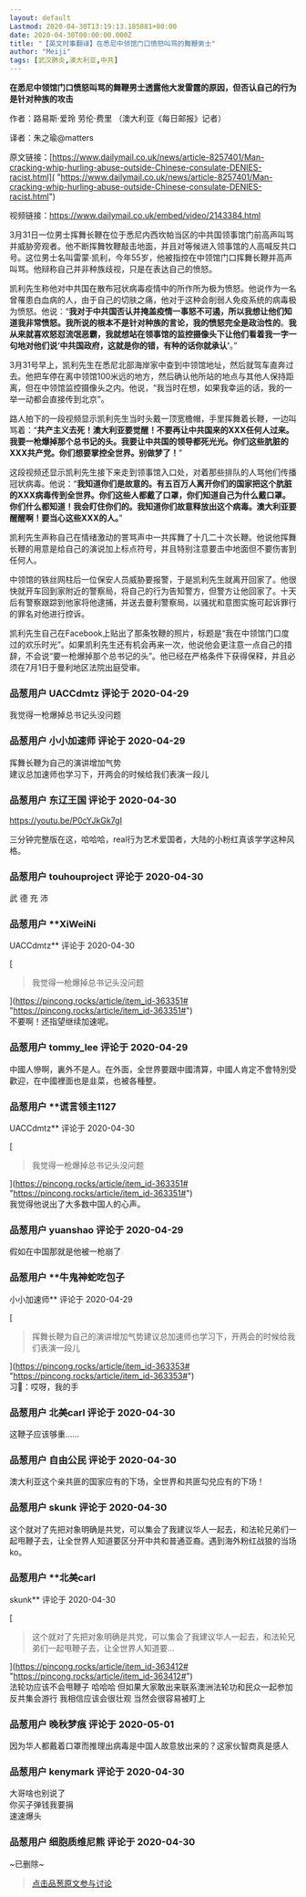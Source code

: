 ```yaml
---
layout: default
Lastmod: 2020-04-30T13:19:13.185881+00:00
date: 2020-04-30T00:00:00.000Z
title: "【英文时事翻译】在悉尼中领馆门口愤怒叫骂的舞鞭男士"
author: "Meiji"
tags: [武汉肺炎,澳大利亚,中共]
---
```


**在悉尼中领馆门口愤怒叫骂的舞鞭男士透露他大发雷霆的原因，但否认自己的行为是针对种族的攻击**  
  
作者：路易斯·爱玲 劳伦·费里 （澳大利亚《每日邮报》记者）  
  
译者：朱之瑜@matters  
  
原文链接：[https://www.dailymail.co.uk/news/article-8257401/Man-cracking-whip-hurling-abuse-outside-Chinese-consulate-DENIES-racist.html]( "https://www.dailymail.co.uk/news/article-8257401/Man-cracking-whip-hurling-abuse-outside-Chinese-consulate-DENIES-racist.html")  
  
视频链接：https://www.dailymail.co.uk/embed/video/2143384.html  
  
  
  
3月31日一位男士挥舞长鞭在位于悉尼内西坎帕当区的中共国领事馆门前高声叫骂并威胁旁观者。他不断挥舞牧鞭敲击地面，并且对等候进入领事馆的人高喊反共口号。这位男士名叫雷蒙·凯利，今年55岁，他被指控在中领馆门口挥舞长鞭并高声叫骂。他辩称自己并非种族歧视，只是在表达自己的愤怒。  
  
凯利先生称他对中共国在散布冠状病毒疫情中的所作所为极为愤怒。他说作为一名曾罹患白血病的人，由于自己的切肤之痛，他对于这种会削弱人免疫系统的病毒极为愤怒。他说：“**我对于中共国否认并掩盖疫情一事怒不可遏，所以我想让他们知道我非常愤怒。我所说的根本不是针对种族的言论，我的愤怒完全是政治性的**。**我从来就喜欢怒怼流氓恶霸，我就想站在领事馆的监控摄像头下让他们看着我一字一句地对他们说‘中共国政府，这就是你的错，有种的话你就承认’**。”  
  
3月31号早上，凯利先生在悉尼北部海岸家中查到中领馆地址，然后就驾车直奔过去。他把车停在离中领馆100米远的地方，然后确认他所站的地点与其他人保持距离，但在中领馆监控摄像头之内。他说，“我当时在想，如果我幸运的话，我的一举一动都会直接传到北京”。  
  
路人拍下的一段视频显示凯利先生当时头戴一顶宽檐帽，手里挥舞着长鞭，一边叫骂着：“**共产主义去死！澳大利亚要觉醒！不要再让中共国来的XXX任何人过来。我要一枪爆掉那个总书记的头。我要让中共国的领导都死光光。你们这些肮脏的XXX共产党。你们想要掌控全世界。别做梦了！**”  
  
这段视频还显示凯利先生接下来走到领事馆入口处，对着那些排队的人骂他们传播冠状病毒。他说：“**我知道你们是故意的。有五百万人离开你们的国家把这个肮脏的XXX病毒传到全世界。你们这些人都戴了口罩，你们知道自己为什么戴口罩。你们什么都知道！我会盯住你们的。我知道你们故意释放出这个病毒。澳大利亚要醒醒啊！要当心这些XXX的人。**”  
  
凯利先生声称自己在情绪激动的詈骂声中一共挥舞了十几二十次长鞭。他说他挥舞长鞭的用意是给自己的演说加上标点符号，并且特别注意要击中地面但不要伤害到任何人。  
  
中领馆的铁丝网柱后一位保安人员威胁要报警，于是凯利先生就离开回家了。他很快就开车回到家附近的警察局，将自己的行为告知警方，但警方让他回家了。十天后有警察跟踪到他家将他逮捕，并送去曼利警察局，以骚扰和意图实施可起诉罪行的罪名对他进行控诉。  
  
凯利先生自己在Facebook上贴出了那条牧鞭的照片，标题是“我在中领馆门口度过的欢乐时光”。如果凯利先生还有机会再来一次，他说他会更注意一点自己的措辞，不会说“要一枪爆掉那个总书记的头”。他已经在严格条件下获得保释，并且必须在7月1日于曼利地区法院出庭受审。

            
### 品葱用户 **UACCdmtz** 评论于 2020-04-29
        
我觉得一枪爆掉总书记头没问题
        


            
### 品葱用户 **小小加速师** 评论于 2020-04-29
        
挥舞长鞭为自己的演讲增加气势  
建议总加速师也学习下，开两会的时候给我们表演一段儿
        


            
### 品葱用户 **东辽王国** 评论于 2020-04-30
        
https://youtu.be/P0cYJkGk7gI  
  
三分钟完整版在这，哈哈哈，real行为艺术爱国者，大陆的小粉红真该学学这种风格。
        


            
### 品葱用户 **touhouproject** 评论于 2020-04-30
        
武 德 充 沛
        


            
### 品葱用户 **XiWeiNi 
UACCdmtz** 评论于 2020-04-30
        
[

> 我觉得一枪爆掉总书记头没问题

](https://pincong.rocks/article/item_id-363351# "https://pincong.rocks/article/item_id-363351#")  
不要啊！还指望继续加速呢。
        


            
### 品葱用户 **tommy_lee** 评论于 2020-04-29
        
中國人慘啊，裏外不是人。在外面，全世界要跟中國清算，中國人肯定不會特別受歡迎，在中國裡面也是韭菜，也被各種整。
        


            
### 品葱用户 **谎言领主1127 
UACCdmtz** 评论于 2020-04-30
        
[

> 我觉得一枪爆掉总书记头没问题

](https://pincong.rocks/article/item_id-363351# "https://pincong.rocks/article/item_id-363351#")  
我觉得他说出了大多数中国人的心声。
        


            
### 品葱用户 **yuanshao** 评论于 2020-04-29
        
假如在中国那就是他被一枪崩了
        


            
### 品葱用户 **牛鬼神蛇吃包子 
小小加速师** 评论于 2020-04-29
        
[

> 挥舞长鞭为自己的演讲增加气势建议总加速师也学习下，开两会的时候给我们表演一段儿

](https://pincong.rocks/article/item_id-363353# "https://pincong.rocks/article/item_id-363353#")  
习🐷：哎呀，我的手
        


            
### 品葱用户 **北美carl** 评论于 2020-04-30
        
这鞭子应该够重……
        


            
### 品葱用户 **自由公民** 评论于 2020-04-30
        
澳大利亚这个亲共匪的国家应有的下场，全世界和共匪勾兑应有的下场！
        


            
### 品葱用户 **skunk** 评论于 2020-04-30
        
这个就对了先把对象明确是共党，可以集会了我建议华人一起去，和法轮兄弟们一起甩鞭子去，让全世界人知道要区分开中共和普通亚裔。遇到海外粉红战狼的当场ko。
        


            
### 品葱用户 **北美carl 
skunk** 评论于 2020-04-30
        
[

> 这个就对了先把对象明确是共党，可以集会了我建议华人一起去，和法轮兄弟们一起甩鞭子去，让全世界人知道要...

](https://pincong.rocks/article/item_id-363412# "https://pincong.rocks/article/item_id-363412#")  
法轮功应该不会甩鞭子 哈哈哈 但如果大家敢出来联系澳洲法轮功和民众一起参加反共集会游行 我相信应该会很壮观 当然会很容易被盯上
        


            
### 品葱用户 **晚秋梦痕** 评论于 2020-05-01
        
因为华人都戴着口罩而推理出病毒是中国人故意放出来的？这家伙智商真是感人
        


            
### 品葱用户 **kenymark** 评论于 2020-04-30
        
大哥啥也别说了  
你买子弹钱我要捐  
速速爆头
        


            
### 品葱用户 **细胞质维尼熊** 评论于 2020-04-30
        
~已删除~
        






> [点击品葱原文参与讨论](https://pincong.rocks/article/18332)

